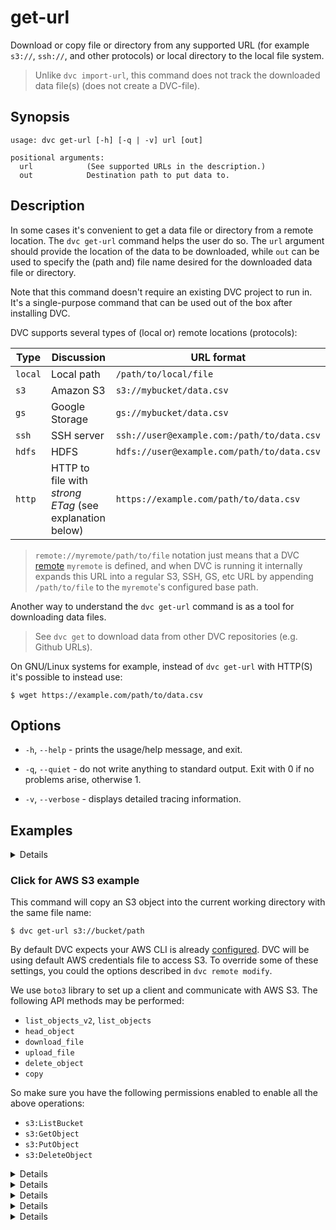 # get-url

Download or copy file or directory from any supported URL (for example `s3://`,
`ssh://`, and other protocols) or local directory to the local file system.

> Unlike `dvc import-url`, this command does not track the downloaded data
> file(s) (does not create a DVC-file).

## Synopsis

```usage
usage: dvc get-url [-h] [-q | -v] url [out]

positional arguments:
  url            (See supported URLs in the description.)
  out            Destination path to put data to.
```

## Description

In some cases it's convenient to get a data file or directory from a remote
location. The `dvc get-url` command helps the user do so. The `url` argument
should provide the location of the data to be downloaded, while `out` can be
used to specify the (path and) file name desired for the downloaded data file or
directory.

Note that this command doesn't require an existing DVC project to run in. It's a
single-purpose command that can be used out of the box after installing DVC.

DVC supports several types of (local or) remote locations (protocols):

| Type    | Discussion                                              | URL format                                 |
| ------- | ------------------------------------------------------- | ------------------------------------------ |
| `local` | Local path                                              | `/path/to/local/file`                      |
| `s3`    | Amazon S3                                               | `s3://mybucket/data.csv`                   |
| `gs`    | Google Storage                                          | `gs://mybucket/data.csv`                   |
| `ssh`   | SSH server                                              | `ssh://user@example.com:/path/to/data.csv` |
| `hdfs`  | HDFS                                                    | `hdfs://user@example.com/path/to/data.csv` |
| `http`  | HTTP to file with _strong ETag_ (see explanation below) | `https://example.com/path/to/data.csv`     |

> `remote://myremote/path/to/file` notation just means that a DVC
> [remote](/doc/commands-reference/remote) `myremote` is defined, and when DVC
> is running it internally expands this URL into a regular S3, SSH, GS, etc URL
> by appending `/path/to/file` to the `myremote`'s configured base path.

Another way to understand the `dvc get-url` command is as a tool for downloading
data files.

> See `dvc get` to download data from other DVC repositories (e.g. Github URLs).

On GNU/Linux systems for example, instead of `dvc get-url` with HTTP(S) it's
possible to instead use:

```dvc
$ wget https://example.com/path/to/data.csv
```

## Options

- `-h`, `--help` - prints the usage/help message, and exit.

- `-q`, `--quiet` - do not write anything to standard output. Exit with 0 if no
  problems arise, otherwise 1.

- `-v`, `--verbose` - displays detailed tracing information.

## Examples

<details>

### Click and expand for a local example

```dvc
$ dvc get-url /local/path/to/data
```

The above command will copy the `/local/path/to/data` file or directory into
`./dir`.

</details>

### Click for AWS S3 example

This command will copy an S3 object into the current working directory with the
same file name:

```dvc
$ dvc get-url s3://bucket/path
```

By default DVC expects your AWS CLI is already
[configured](https://docs.aws.amazon.com/cli/latest/userguide/cli-chap-getting-started.html).
DVC will be using default AWS credentials file to access S3. To override some of
these settings, you could the options described in `dvc remote modify`.

We use `boto3` library to set up a client and communicate with AWS S3. The
following API methods may be performed:

- `list_objects_v2`, `list_objects`
- `head_object`
- `download_file`
- `upload_file`
- `delete_object`
- `copy`

So make sure you have the following permissions enabled to enable all the above
operations:

- `s3:ListBucket`
- `s3:GetObject`
- `s3:PutObject`
- `s3:DeleteObject`

</details>

<details>

### Click for Google Cloud Storage example

```dvc
$ dvc get-url gs://bucket/path file
```

The above command downloads the `/path` file (or directory) into `./file`.

</details>

<details>

### Click for SSH example

```dvc
$ dvc get-url ssh://user@example.com/path/to/data
```

Using default SSH credentials, the above command gets the `data` file (or
directory).

</details>

<details>

### Click for HDFS example

```dvc
$ dvc get-url hdfs://user@example.com/path/to/data
```

</details>

<details>

### Click for HTTP example

> Both HTTP and HTTPS protocols are supported.

```dvc
$ dvc get-url https://example.com/path/to/data
```

</details>

<details>
